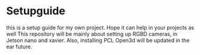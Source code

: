 # Setupguide

this is a setup guide for my own project.
Hope it can help in  your projects as well
This repository will be mainly about setting up RGBD cameras, in Jetson nano and xavier.
Also, installing PCL Open3d will be updated in the ear future.
